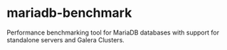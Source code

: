 # mariadb-benchmark
Performance benchmarking tool for MariaDB databases with support for standalone servers and Galera Clusters.
